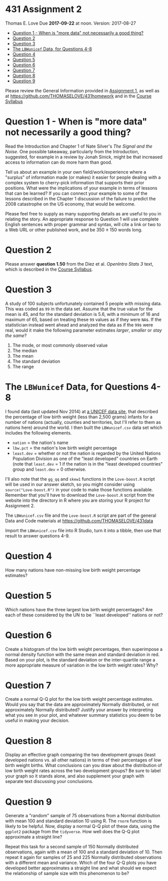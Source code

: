 431 Assignment 2
================
Thomas E. Love
Due **2017-09-22** at noon. Version: 2017-08-27

-   [Question 1 - When is "more data" not necessarily a good thing?](#question-1---when-is-more-data-not-necessarily-a-good-thing)
-   [Question 2](#question-2)
-   [Question 3](#question-3)
-   [The `LBWunicef` Data, for Questions 4-8](#the-lbwunicef-data-for-questions-4-8)
-   [Question 4](#question-4)
-   [Question 5](#question-5)
-   [Question 6](#question-6)
-   [Question 7](#question-7)
-   [Question 8](#question-8)
-   [Question 9](#question-9)

Please review the General Information provided in [Assignment 1](https://github.com/THOMASELOVE/431homework/blob/master/431-2017_assignment-1.md), as well as at <https://github.com/THOMASELOVE/431homework> and in the [Course Syllabus](https://thomaselove.github.io/431syllabus/)

Question 1 - When is "more data" not necessarily a good thing?
==============================================================

Read the Introduction and Chapter 1 of Nate Silver's *The Signal and the Noise*. One possible takeaway, particularly from the Introduction, suggested, for example in a review by Jonah Sinick, might be that increased access to information can do more harm than good.

Tell us about an example in your own field/work/experience where a "surplus" of information made (or makes) it easier for people dealing with a complex system to cherry-pick information that supports their prior positions. What were the implications of your example in terms of lessons that can be learned? If you can connect your example to some of the lessons described in the Chapter 1 discussion of the failure to predict the 2008 catastrophe on the US economy, that would be welcome.

Please feel free to supply as many supporting details as are useful to you in relating the story. An appropriate response to Question 1 will use complete English sentences with proper grammar and syntax, will cite a link or two to a Web URL or other published work, and be 350 ± 150 words long.

Question 2
==========

Please answer **question 1.50** from the Diez et al. *OpenIntro Stats 3* text, which is described in the [Course Syllabus](https://thomaselove.github.io/431syllabus/).

Question 3
==========

A study of 100 subjects unfortunately contained 5 people with missing data. This was coded as `99` in the data set. Assume that the true value for the mean is 45, and for the standard deviation is 5.6, with a minimum of 16 and maximum of 65, based on treating these `99` values as if they were `NA`s. If the statistician instead went ahead and analyzed the data as if the `99`s were real, would it make the following parameter estimates *larger*, *smaller* or *stay the same*?

1.  The mode, or most commonly observed value
2.  The median
3.  The mean
4.  The standard deviation
5.  The range

The `LBWunicef` Data, for Questions 4-8
=======================================

I found data (last updated Nov 2014) at [a UNICEF data site](http://data.unicef.org/nutrition/low-birthweight.html), that described the percentage of low birth weight (less than 2,500 grams) infants for a number of nations (actually, counties and territories, but I'll refer to them as nations here) around the world. I then built the `LBWunicef.csv` data set which includes the following elements.

-   `nation` = the nation's name
-   `lbw.pct` = the nation's low birth weight percentage
-   `least.dev` = whether or not the nation is regarded by the United Nations Population Division as one of the "least developed" countries on Earth (note that `least.dev` = 1 if the nation is in the "least developed countries" group and `least.dev` = 0 otherwise.

I'll also note that the `gg_qq` and `skew1` functions in the `Love-boost.R` script will be used in our answer sketch, so you might consider using `source("Love-boost.R")` in your code to make those functions available. Remember that you'll have to download the `Love-boost.R` script from the website into the directory in R where you are storing your R project for Assignment 2.

The `LBWunicef.csv` file and the `Love-boost.R` script are part of the general Data and Code materials at <https://github.com/THOMASELOVE/431data>

Import the `LBWunicef.csv` file into R Studio, turn it into a tibble, then use that result to answer questions 4-9.

Question 4
==========

How many nations have non-missing low birth weight percentage estimates?

Question 5
==========

Which nations have the three largest low birth weight percentages? Are each of these considered by the UN to be \`\`least developed'' nations or not?

Question 6
==========

Create a histogram of the low birth weight percentages, then superimpose a normal density function with the same mean and standard deviation in red. Based on your plot, is the standard deviation or the inter-quartile range a more appropriate measure of variation in the low birth weight rates? Why?

Question 7
==========

Create a normal Q-Q plot for the low birth weight percentage estimates. Would you say that the data are approximately Normally distributed, or not approximately Normally distributed? Justify your answer by interpreting what you see in your plot, and whatever summary statistics you deem to be useful in making your decision.

Question 8
==========

Display an effective graph comparing the two development groups (least developed nations vs. all other nations) in terms of their percentages of low birth weight births. What conclusions can you draw about the distribution of low birth weight rates across the two development groups? Be sure to label your graph so it stands alone, and also supplement your graph with separate text discussing your conclusions.

Question 9
==========

Generate a "random" sample of 75 observations from a Normal distribution with mean 100 and standard deviation 10 using R. The `rnorm` function is likely to be helpful. Now, display a normal Q-Q plot of these data, using the `ggplot2` package from the `tidyverse`. How well does the Q-Q plot approximate a straight line?

Repeat this task for a second sample of 150 Normally distributed observations, again with a mean of 100 and a standard deviation of 10. Then repeat it again for samples of 25 and 225 Normally distributed observations with a different mean and variance. Which of the four Q-Q plots you have developed better approximates a straight line and what should we expect the relationship of sample size with this phenomenon to be?
